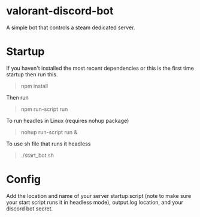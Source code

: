 # valorant-discord-bot

A simple bot that controls a steam dedicated server.

# Startup
If you haven't installed the most recent dependencies or this is the first time startup then run this.
> npm install

Then run
> npm run-script run

To run headles in Linux (requires nohup package)
> nohup run-script run &

To use sh file that runs it headless
> ./start_bot.sh

# Config
Add the location and name of your server startup script (note to make sure your start script runs it in headless mode), output.log location, and your discord bot secret.
